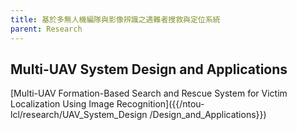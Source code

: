 ```yaml
---
title: 基於多無人機編隊與影像辨識之遇難者搜救與定位系統
parent: Research
---
```


## Multi-UAV System Design and Applications

[Multi-UAV Formation-Based Search and Rescue System for Victim Localization Using Image Recognition]({{/ntou-lcl/research/UAV_System_Design
/Design_and_Applications}})
